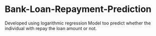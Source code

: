 # Bank-Loan-Repayment-Prediction
Developed using logarithmic regression Model too predict whether the individual with repay the loan amount or not.
